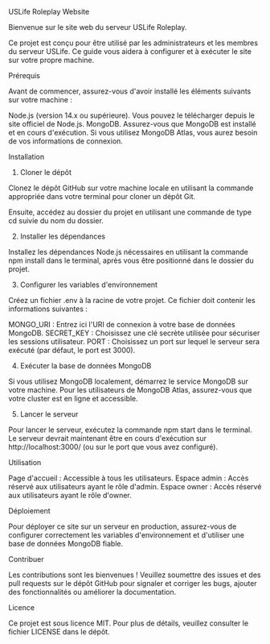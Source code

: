 USLife Roleplay Website



Bienvenue sur le site web du serveur USLife Roleplay.


Ce projet est conçu pour être utilisé par les administrateurs et les membres du serveur USLife. Ce guide vous aidera à configurer et à exécuter le site sur votre propre machine.



Prérequis

Avant de commencer, assurez-vous d'avoir installé les éléments suivants sur votre machine :

Node.js (version 14.x ou supérieure). Vous pouvez le télécharger depuis le site officiel de Node.js.
MongoDB. Assurez-vous que MongoDB est installé et en cours d'exécution. Si vous utilisez MongoDB Atlas, vous aurez besoin de vos informations de connexion.



Installation
1. Cloner le dépôt

Clonez le dépôt GitHub sur votre machine locale en utilisant la commande appropriée dans votre terminal pour cloner un dépôt Git.

Ensuite, accédez au dossier du projet en utilisant une commande de type cd suivie du nom du dossier.



2. Installer les dépendances

Installez les dépendances Node.js nécessaires en utilisant la commande npm install dans le terminal, après vous être positionné dans le dossier du projet.



3. Configurer les variables d'environnement

Créez un fichier .env à la racine de votre projet. Ce fichier doit contenir les informations suivantes :

MONGO_URI : Entrez ici l'URI de connexion à votre base de données MongoDB.
SECRET_KEY : Choisissez une clé secrète utilisée pour sécuriser les sessions utilisateur.
PORT : Choisissez un port sur lequel le serveur sera exécuté (par défaut, le port est 3000).



4. Exécuter la base de données MongoDB

Si vous utilisez MongoDB localement, démarrez le service MongoDB sur votre machine. Pour les utilisateurs de MongoDB Atlas, assurez-vous que votre cluster est en ligne et accessible.



5. Lancer le serveur

Pour lancer le serveur, exécutez la commande npm start dans le terminal. Le serveur devrait maintenant être en cours d'exécution sur http://localhost:3000/ (ou sur le port que vous avez configuré).

Utilisation

Page d'accueil : Accessible à tous les utilisateurs.
Espace admin : Accès réservé aux utilisateurs ayant le rôle d'admin.
Espace owner : Accès réservé aux utilisateurs ayant le rôle d'owner.



Déploiement

Pour déployer ce site sur un serveur en production, assurez-vous de configurer correctement les variables d'environnement et d'utiliser une base de données MongoDB fiable.



Contribuer

Les contributions sont les bienvenues ! Veuillez soumettre des issues et des pull requests sur le dépôt GitHub pour signaler et corriger les bugs, ajouter des fonctionnalités ou améliorer la documentation.



Licence

Ce projet est sous licence MIT. Pour plus de détails, veuillez consulter le fichier LICENSE dans le dépôt.

